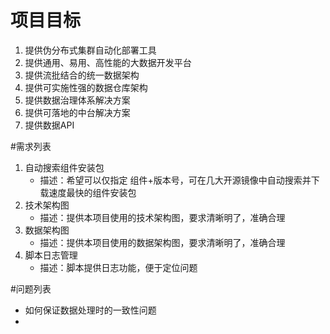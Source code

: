 # 项目目标
1. 提供伪分布式集群自动化部署工具
2. 提供通用、易用、高性能的大数据开发平台
3. 提供流批结合的统一数据架构
4. 提供可实施性强的数据仓库架构
5. 提供数据治理体系解决方案
6. 提供可落地的中台解决方案
7. 提供数据API
  
#需求列表
1. 自动搜索组件安装包
    - 描述：希望可以仅指定 组件+版本号，可在几大开源镜像中自动搜索并下载速度最快的组件安装包
2. 技术架构图
    - 描述：提供本项目使用的技术架构图，要求清晰明了，准确合理
3. 数据架构图
    - 描述：提供本项目使用的数据架构图，要求清晰明了，准确合理
4. 脚本日志管理
    - 描述：脚本提供日志功能，便于定位问题
    
#问题列表
- 如何保证数据处理时的一致性问题
- 



